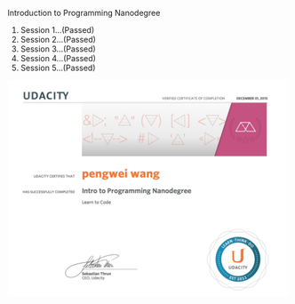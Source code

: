 Introduction to Programming Nanodegree

1. Session 1...(Passed)
1. Session 2...(Passed)
1. Session 3...(Passed)
1. Session 4...(Passed)
1. Session 5...(Passed)

![alt-text](nanodegree.png)